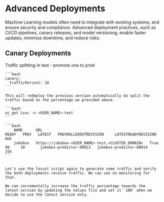 # Advanced Deployments

Machine Learning models often need to integrate with existing systems, and ensure security and compliance. Advanced deployment practices, such as CI/CD pipelines, canary releases, and model versioning, enable faster updates, minimize downtime, and reduce risks.

## Canary Deployments

Traffic splitting in test - promote one to prod

    ```bash
    canary:
      trafficPercent: 10
    ```

    This will redeploy the previous version automatically do split the traffic based on the percentage we provided above. 

    ```bash
    oc get isvc -n <USER_NAME>-test
    ```

    ```bash
        NAME      URL                                                 READY   PREV   LATEST   PREVROLLEDOUTREVISION     LATESTREADYREVISION       AGE
        jukebox   https://jukebox-<USER_NAME>-test.<CLUSTER_DOMAIN>   True    90     10       jukebox-predictor-00013   jukebox-predictor-00014   25h
    ``` 


    Let's use the locust script again to generate some traffic and verify the both deployments receive traffic. We can use on monitoring for that.

    We can incrementally increase the traffic percantage towards the latest version by updating the values file and set it `100` when we decide to use the latest version only. 

